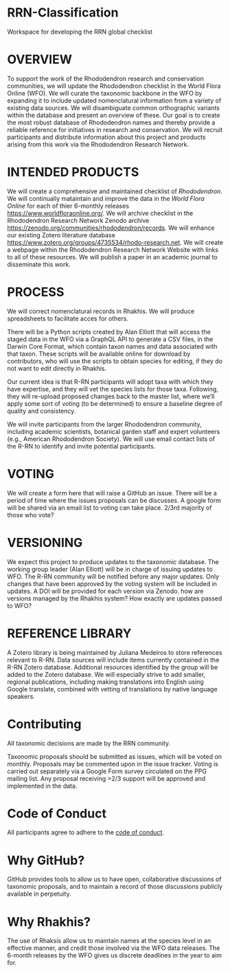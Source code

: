# RRN-Classification
Workspace for developing the RRN global checklist

# OVERVIEW

To support the work of the Rhododendron research and conservation communities, we will update the Rhododendron checklist in the World Flora Online (WFO). 
We will curate the taxonomic backbone in the WFO by expanding it to include updated nomenclatural information from a variety of existing data sources. 
We will disambiguate common orthographic variants within the database and present an overview of these.
Our goal is to create the most robust database of Rhododendron names and thereby provide a reliable reference for initiatives in research and conservation. 
We will recruit participants and distribute information about this project and products arising from this work via the Rhododendron Research Network.

# INTENDED PRODUCTS

We will create a comprehensive and maintained checklist of *_Rhododendron_*.
We will continually mataintain and improve the data in the *World Flora Online* for each of thier 6-monthly releases https://www.worldfloraonline.org/.
We will archive checklist in the Rhododendron Research Network Zenodo archive https://zenodo.org/communities/rhododendron/records.
We will enhance our existing Zotero literature database https://www.zotero.org/groups/4735534/rhodo-research.net. 
We will create a webpage within the Rhododendron Research Network Website with links to all of these resources. 
We will publish a paper in an academic journal to disseminate this work.

# PROCESS

We will correct nomenclatural records in Rhakhis.
We will produce spreadsheets to facilitate acces for others.

There will be a Python scripts created by Alan Elliott that will access the staged data in the WFO via a GraphQL API to generate a CSV files, in the Darwin Core Format, which contain taxon names and data associated with that taxon. These scripts will be available online for download by contributors, who will use the scripts to obtain species for editing, if they do not want to edit directly in Rhakhis. 

Our current idea is that R-RN participants will adopt taxa with which they have expertise, and they will vet the species lists for those taxa. 
Following, they will re-upload proposed changes back to the master list, where we’ll apply some sort of voting (to be determined) to ensure a baseline degree of quality and consistency.

We will invite participants from the larger Rhododendron community, including academic scientists, botanical garden staff and expert volunteers (e.g., American Rhododendron Society). We will use email contact lists of the R-RN to identify and invite potential participants.

# VOTING

We will create a form here that will raise a GitHub an issue. There will be a period of time where the issues proposals can be discusses. A google form will be shared via an email list to voting can take place. 2/3rd majority of those who vote? 

# VERSIONING
We expect this project to produce updates to the taxonomic database. The working group leader (Alan Elliott) will be in charge of issuing updates to WFO. The R-RN community will be notified before any major updates. Only changes that have been approved by the voting system will be included in updates. A DOI will be provided for each version via Zenodo. 
how are versions managed by the Rhakhis system? How exactly are updates passed to WFO? 

# REFERENCE LIBRARY
A Zotero library is being maintained by Juliana Medeiros to store references relevant to R-RN. Data sources will include items currently contained in the R-RN Zotero database. Additional resources identified by the group will be added to the Zotero database. We will especially strive to add smaller, regional publications, including making translations into English using Google translate, combined with vetting of translations by native language speakers.



# Contributing

All taxonomic decisions are made by the RRN community.

Taxonomic proposals should be submitted as issues, which will be voted on monthly. Proposals may be commented upon in the issue tracker. Voting is carried out separately via a Google Form survey circulated on the PPG mailing list. Any proposal receiving >2/3 support will be approved and implemented in the data.


# Code of Conduct

All participants agree to adhere to the [code of conduct](docs/Code%20of%20Conduct.md).

# Why GitHub?

GitHub provides tools to allow us to have open, collaborative discussions of taxonomic proposals, and to maintain a record of those discussions publicly available in perpetuity.

# Why Rhakhis?

The use of Rhaksis allow us to maintain names at the species level in an effective manner, and credit those involved via the WFO data releases. The 6-month releases by the WFO gives us discrete deadlines in the year to aim for.